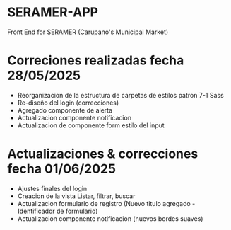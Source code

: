 # SERAMER-APP
Front End for SERAMER (Carupano's Municipal Market)

# Correciones realizadas fecha 28/05/2025
- Reorganizacion de la estructura de carpetas de estilos patron 7-1 Sass
- Re-diseño del login (correcciones)
- Agregado componente de alerta
- Actualizacion componente notificacion
- Actualizacion de componente form estilo del input
  
# Actualizaciones & correcciones fecha 01/06/2025
- Ajustes finales del login
- Creacion de la vista Listar, filtrar, buscar
- Actualizacion formulario de registro (Nuevo titulo agregado - Identificador de formulario)
- Actualizacion componente notificacion (nuevos bordes suaves)